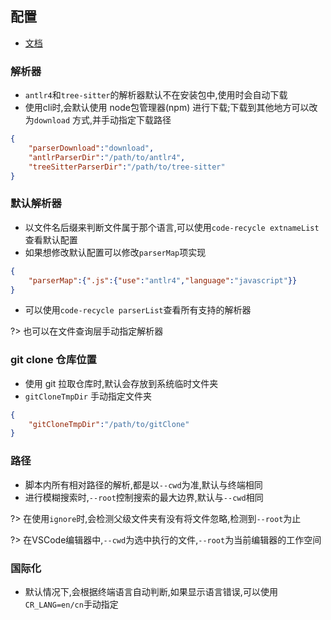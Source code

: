 ## 配置
- [文档](api-docs/interfaces/Config.html ':ignore')

### 解析器
- `antlr4`和`tree-sitter`的解析器默认不在安装包中,使用时会自动下载
- 使用cli时,会默认使用 node包管理器(npm) 进行下载;下载到其他地方可以改为`download` 方式,并手动指定下载路径

```json
{
    "parserDownload":"download",
    "antlrParserDir":"/path/to/antlr4",
    "treeSitterParserDir":"/path/to/tree-sitter"
}
```


### 默认解析器
- 以文件名后缀来判断文件属于那个语言,可以使用`code-recycle extnameList`查看默认配置
- 如果想修改默认配置可以修改`parserMap`项实现

```json
{
    "parserMap":{".js":{"use":"antlr4","language":"javascript"}}
}
```

- 可以使用`code-recycle parserList`查看所有支持的解析器

?> 也可以在文件查询层手动指定解析器

### git clone 仓库位置
- 使用 git 拉取仓库时,默认会存放到系统临时文件夹
- `gitCloneTmpDir` 手动指定文件夹

```json
{
    "gitCloneTmpDir":"/path/to/gitClone"
}
```

### 路径
- 脚本内所有相对路径的解析,都是以`--cwd`为准,默认与终端相同
- 进行模糊搜索时,`--root`控制搜索的最大边界,默认与`--cwd`相同

?> 在使用`ignore`时,会检测父级文件夹有没有将文件忽略,检测到`--root`为止  

?> 在VSCode编辑器中,`--cwd`为选中执行的文件,`--root`为当前编辑器的工作空间


### 国际化
- 默认情况下,会根据终端语言自动判断,如果显示语言错误,可以使用`CR_LANG=en/cn`手动指定
